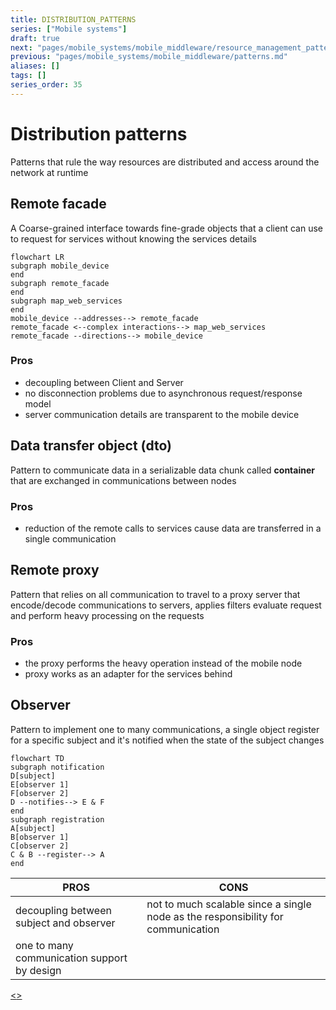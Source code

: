 ```yaml
---
title: DISTRIBUTION_PATTERNS
series: ["Mobile systems"]
draft: true
next: "pages/mobile_systems/mobile_middleware/resource_management_patterns.md"
previous: "pages/mobile_systems/mobile_middleware/patterns.md"
aliases: []
tags: []
series_order: 35
---
```


# Distribution patterns

Patterns that rule the way resources are distributed and access around the network at runtime

## Remote facade

A Coarse-grained interface towards fine-grade objects that a client can use to request for services without knowing the services details

```mermaid
flowchart LR
subgraph mobile_device
end
subgraph remote_facade
end
subgraph map_web_services
end
mobile_device --addresses--> remote_facade
remote_facade <--complex interactions--> map_web_services
remote_facade --directions--> mobile_device
```

### Pros

- decoupling between Client and Server
- no disconnection problems due to asynchronous request/response model
- server communication details are transparent to the mobile device

## Data transfer object (dto)

Pattern to communicate data in a serializable data chunk called **container**  that are exchanged in communications between nodes

### Pros

- reduction of the remote calls to services cause data are transferred in a single communication

## Remote proxy

Pattern that relies on all communication to travel to a proxy server that encode/decode communications to servers, applies filters evaluate request and perform heavy processing on the requests

### Pros

- the proxy performs the heavy operation instead of the mobile node
- proxy works as an adapter for the services behind

## Observer

Pattern to implement one to many communications, a single object register for a specific subject and it's notified when the state of the subject changes

```mermaid
flowchart TD
subgraph notification
D[subject]
E[observer 1]
F[observer 2]
D --notifies--> E & F
end
subgraph registration
A[subject]
B[observer 1]
C[observer 2]
C & B --register--> A
end
```

|PROS|CONS|
|----|----|
|decoupling between subject and observer|not to much scalable since a single node as the responsibility for communication|
|one to many communication support by design||

[<](pages/mobile_systems/mobile_middleware/patterns.md)[>](pages/mobile_systems/mobile_middleware/resource_management_patterns.md)
